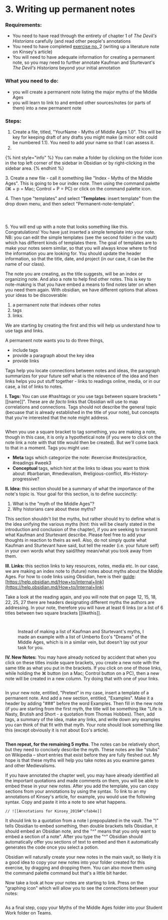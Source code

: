 # 3. Writing up permanent notes

### Requirements:

* You need to have read through the entirety of chapter 1 of _The Devil's Historians_ carefully (and read other people's annotations
* You need to have completed [exercise no. ](2.-introduction-to-perusall.md)2 (writing up a literature note on Kinsey's article)
* You will need to have adequate information for creating a permanent note, so you may need to further annotate Kaufman and Sturtevant's _The Devil's Historians_ beyond your initial annotation

### What you need to do:

* you will create a permanent note listing the major myths of the Middle Ages
* you will learn to link to and embed other sources/notes (or parts of them) into a new permanent note

### Steps:

1. Create a file, titled, "YourName - Myths of Middle Ages 1.0". This will be key for keeping draft of any drafts you might make (a minor edit could be numbered 1.1). You need to add your name so that I can assess it.&#x20;
2.

{% hint style="info" %}
You can make a folder by clicking on the folder icon in the top left corner of the sidebar in Obsidian or by right-clicking in the sidebar area.&#x20;
{% endhint %}

3\. Create a new file - call it something like "Index - Myths of the Middle Ages". This is going to be our index note. Then using the command palette (⌘ + p = Mac; Control + P = PC) or click on the command palette icon.&#x20;

4\. Then type "templates" and select "**Templates**: insert template" from the drop down menu, and then select "Permanent-note-template".

<div>

<figure><img src="../../.gitbook/assets/Screen Shot 2022-09-20 at 2.08.06 PM.png" alt=""><figcaption></figcaption></figure>

 

<figure><img src="../../.gitbook/assets/Screen Shot 2022-09-20 at 2.09.27 PM.png" alt=""><figcaption></figcaption></figure>

</div>

<figure><img src="../../.gitbook/assets/Screen Shot 2022-09-20 at 1.56.23 PM (1).png" alt=""><figcaption></figcaption></figure>

5\. You will end up with a note that looks something like this. Congratulations! You have just inserted a simple template into your note. NB: you can edit the simple templates (see the second folder in the vault) which has different kinds of templates there. The goal of templates are to make your notes seem similar, so that you will always know where to find the information you are looking for. You should update the header information, so that the title, date, and project (in our case, it can be the name of our class).&#x20;

The note you are creating, as the title suggests, will be an index or organizing note. And also a note to help find other notes. This is key to note-making is that you have embed a means to find notes later on when you need them again. With obsidian, we have different options that allows your ideas to be discoverable:

1. a permanent note that indexes other notes
2. tags
3. links.&#x20;

We are starting by creating the first and this will help us understand how to use tags and links.&#x20;

A permanent note wants you to do three things,&#x20;

* include tags
* provide a paragraph about the key idea
* provide links

Tags help you locate connections between notes and ideas, the paragraph summarizes for your future self what is the relevence of the idea and then links helps you put stuff together - links to readings online, media, or in our case, a list of links to notes.&#x20;

**I. Tags:** You can use #hashtags or you use tags between square brackets "\[\[name]]". These are _de facto_ links that Obsidian will use to map correlations and connections. Tags should not describe the general topic (becuase that is already established in the title of your note), but concepts that you're interested that the note might address.&#x20;

<figure><img src="../../.gitbook/assets/Screen Shot 2022-09-20 at 2.33.05 PM.png" alt=""><figcaption></figcaption></figure>

When you use a square bracket to tag something, you are making a note, though in this case, it is only a hypothetical note (if you were to click on the note link a note with that title would then be created). But we'll come back to that in a moment. Tags you might use:

* **Meta** tags which categorize the note: #exercise #notes/practice, #readings #week3
* **Conceptual** tags, which hint at the links to ideas you want to think about: #barbarian, #medievalism, #religious-conflict, #Is-History-progressive?

**II. Idea:** this section should be a summary of what the importance of the note's topic is. Your goal for this section, is to define succinctly:

1. What is the "myth of the Middle Ages"?
2. Why historians care about these myths?

This section shouldn't list the myths, but rather should try to define what is the idea unifying the various myths (hint: this will be clearly stated in the introduction and conclusion of the chapter), if you are seeking to transmit what Kaufman and Sturtevant describe. Please feel free to add your thoughts in reaction to theirs as well. Also, do not simply quote what Kaufman and Sturtevant have said, but tell the reader (i.e. your future self) in your own words what they said/they mean/what you took away from them.&#x20;

**III. Links:** this section links to key resources, notes, media etc. In our case, we are making an index note to (future) notes about myths about the Middle Ages. For how to code links using Obsidian, here is their [guide](https://help.obsidian.md/How+to/Internal+link): [https://help.obsidian.md/How+to/Internal+link](https://help.obsidian.md/How+to/Internal+link)

Take a look at the reading again, and you will note that on page 12, 15, 18, 22, 25, 27 there are headers designating different myths the authors are addressing. In your note, therefore you will have at least 6 links (or a list of 6 titles between two square brackets \[\[likethis]].

<div>

<figure><img src="../../.gitbook/assets/Screen Shot 2022-09-20 at 4.28.31 PM.png" alt=""><figcaption></figcaption></figure>

 

<figure><img src="../../.gitbook/assets/Screen Shot 2022-09-20 at 4.28.14 PM.png" alt=""><figcaption><p>Instead of making a list of Kaufman and Sturtevant's myths, I made an example with a list of Umberto Eco's "Dreams" of the Middle Ages, which is in a similar vein, but doesn't lay out your task for you. </p></figcaption></figure>

</div>

**IV. New Notes:** You may have already noticed by accident that when you click on these titles inside square brackets, you create a new note with the same title as what you put in the brackets. If you click on one of those links, while holding the ⌘ button (on a Mac; Control button on a PC), then a new note will be created in a new column. Try doing that with one of your links.&#x20;

<figure><img src="../../.gitbook/assets/Screen Shot 2022-09-20 at 4.45.09 PM.png" alt=""><figcaption></figcaption></figure>

In your new note, entitled, "Pretext" in my case, insert a template of a permanent note. And add a new section, entitled, "Examples". Make it a header by adding "###" before the word Examples. Then fill in the new note (if you are starting from the first myth, the title will be something like "Life is Nasty, Brutish and Short - a quotation from Thomas Hobbes). Then, add tags, a summary of the idea, make any links, and write down any examples you can think of that fit with that myth. Your note should look something like this (except obviously it is not about Eco's article).&#x20;

<figure><img src="../../.gitbook/assets/Screen Shot 2022-09-20 at 5.23.57 PM.png" alt=""><figcaption></figcaption></figure>

**Then repeat, for the remaining 5 myths**. The notes can be relatively short, but they need to concisely describe the myth. These notes are like "stubs" on Wikipedia – short entries that exist before they are fully fleshed out. My hope is that these myths will help you take notes as you examine games and other Medievalisms.&#x20;

If you have annotated the chapter well, you may have already identified all the important quotations and made comments on them, you will be able to embed these in your new notes. After you add the template, you can copy sections from your annotations by using the syntax. To link to an my annotations of Kinsey's article, for example, you would use the following syntax. Copy and paste it into a note to see what happens.&#x20;

```
// ![[Annotations for Kinsey_2019#^cfab4e]]
```

It should link to a quotation from a note I prepopulated in the vault. The "!" tells Obsidian to embed something, then double brackets tells Obsidian, it should embed an Obsidian note, and the "^" means that you only want to embed a section of a note". After you type the "^"  Obsidian should automatically offer you sections of text to embed and then it automatically generates the code once you select a potion.&#x20;

Obsidian will naturally create your new notes in the main vault, so likely it is a good idea to copy your new notes into your folder created for this exercise, by dragging and dropping them. You can also move them using the command palette command but that's a little bit harder.&#x20;

Now take a look at how your notes are starting to link. Press on the "graphing icon" which will allow you to see the connections between your notes:

<figure><img src="../../.gitbook/assets/Screen Shot 2022-09-20 at 5.21.05 PM.png" alt=""><figcaption></figcaption></figure>

As a final step, copy your Myths of the Middle Ages folder into your Student Work folder on Teams.
